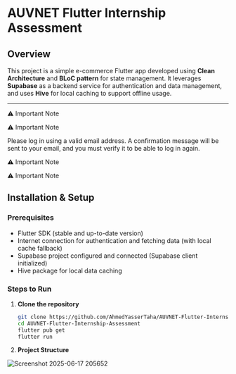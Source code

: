 # AUVNET Flutter Internship Assessment

## Overview

This project is a simple e-commerce Flutter app developed using **Clean Architecture** and **BLoC pattern** for state management. It leverages **Supabase** as a backend service for authentication and data management, and uses **Hive** for local caching to support offline usage.

---
⚠️ Important Note

⚠️ Important Note

Please log in using a valid email address. A confirmation message will be sent to your email, and you must verify it to be able to log in again.

⚠️ Important Note

⚠️ Important Note


## Installation & Setup

### Prerequisites

- Flutter SDK (stable and up-to-date version)
- Internet connection for authentication and fetching data (with local cache fallback)
- Supabase project configured and connected (Supabase client initialized)
- Hive package for local data caching

### Steps to Run

1. **Clone the repository**

   ```bash
   git clone https://github.com/AhmedYasserTaha/AUVNET-Flutter-Internship-Assessment
   cd AUVNET-Flutter-Internship-Assessment
   flutter pub get
   flutter run
2. **Project Structure**

![Screenshot 2025-06-17 205652](https://github.com/user-attachments/assets/a27bbe24-02b7-47c5-b73a-80ca1ca53d94)



